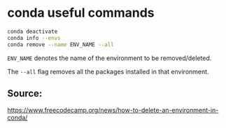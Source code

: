 # conda useful commands

```bash
conda deactivate
conda info --envs
conda remove --name ENV_NAME --all
```

`ENV_NAME` denotes the name of the environment to be removed/deleted.

The `--all` flag removes all the packages installed in that environment.


## Source:
<https://www.freecodecamp.org/news/how-to-delete-an-environment-in-conda/>